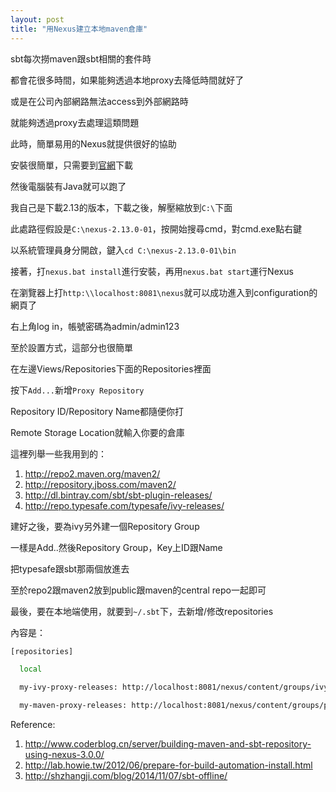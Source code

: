 ```yaml
---
layout: post
title: "用Nexus建立本地maven倉庫"
---
```


sbt每次撈maven跟sbt相關的套件時

都會花很多時間，如果能夠透過本地proxy去降低時間就好了

或是在公司內部網路無法access到外部網路時

就能夠透過proxy去處理這類問題

此時，簡單易用的Nexus就提供很好的協助

安裝很簡單，只需要到[官網](http://www.sonatype.com/download-oss-sonatype?__hssc=31049440.4.1471001289156&__hstc=31049440.ab44c999338fa3bd70ea922bfa73b935.1470829351372.1470829351372.1471001289156.2&__hsfp=203408250&hsCtaTracking=43e2beb1-4cb4-42e4-b2d8-9bb4edf0493b%7C7c6988c8-ca35-42d0-b585-ae5147f27d5b)下載

然後電腦裝有Java就可以跑了

我自己是下載2.13的版本，下載之後，解壓縮放到`C:\`下面

此處路徑假設是`C:\nexus-2.13.0-01`，按開始搜尋cmd，對cmd.exe點右鍵

以系統管理員身分開啟，鍵入`cd C:\nexus-2.13.0-01\bin`

接著，打`nexus.bat install`進行安裝，再用`nexus.bat start`運行Nexus

在瀏覽器上打`http:\\localhost:8081\nexus`就可以成功進入到configuration的網頁了

右上角log in，帳號密碼為admin/admin123


至於設置方式，這部分也很簡單

在左邊Views/Repositories下面的Repositories裡面

按下`Add...`新增`Proxy Repository`

Repository ID/Repository Name都隨便你打

Remote Storage Location就輸入你要的倉庫

這裡列舉一些我用到的：

1. http://repo2.maven.org/maven2/
1. http://repository.jboss.com/maven2/
1. http://dl.bintray.com/sbt/sbt-plugin-releases/
1. http://repo.typesafe.com/typesafe/ivy-releases/

建好之後，要為ivy另外建一個Repository Group

一樣是Add..然後Repository Group，Key上ID跟Name

把typesafe跟sbt那兩個放進去

至於repo2跟maven2放到public跟maven的central repo一起即可

最後，要在本地端使用，就要到`~/.sbt`下，去新增/修改repositories

內容是：

```bash
[repositories]

  local

  my-ivy-proxy-releases: http://localhost:8081/nexus/content/groups/ivy/, [organization]/[module]/(scala_[scalaVersion]/)(sbt_[sbtVersion]/)[revision]/[type]s/[artifact](-[classifier]).[ext]

  my-maven-proxy-releases: http://localhost:8081/nexus/content/groups/public
```

Reference:
  1. http://www.coderblog.cn/server/building-maven-and-sbt-repository-using-nexus-3.0.0/
  1. http://lab.howie.tw/2012/06/prepare-for-build-automation-install.html
  1. http://shzhangji.com/blog/2014/11/07/sbt-offline/
